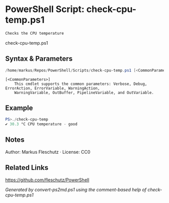 # PowerShell Script: check-cpu-temp.ps1
```powershell
Checks the CPU temperature
```

check-cpu-temp.ps1

## Syntax & Parameters
```powershell
/home/markus/Repos/PowerShell/Scripts/check-cpu-temp.ps1 [<CommonParameters>]
```

```
[<CommonParameters>]
    This cmdlet supports the common parameters: Verbose, Debug, ErrorAction, ErrorVariable, WarningAction, 
    WarningVariable, OutBuffer, PipelineVariable, and OutVariable.
```

## Example
```powershell
PS>./check-cpu-temp
✔️ 30.3 °C CPU temperature - good
```


## Notes
Author: Markus Fleschutz · License: CC0

## Related Links
https://github.com/fleschutz/PowerShell

*Generated by convert-ps2md.ps1 using the comment-based help of check-cpu-temp.ps1*
